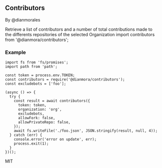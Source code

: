 ## Contributors

By @dianmorales

Retrieve a list of contributors and a number of total contributions made to the differents repositories of the selected Organization
import contributors from '@dianmora/contributors';

### Example

```
import fs from 'fs/promises';
import path from 'path';

const token = process.env.TOKEN;
const contributors = require('@dianmora/contributors');
const excludebots = ['foo'];

(async () => {
  try {
    const result = await contributors({
      token: token,
      organization: 'org',
      excludebots,
      allowFork: false,
      allowPrivateRepo: false,
    });
    await fs.writeFile('./foo.json', JSON.stringify(result, null, 4));
  } catch (err) {
    console.error('error on update', err);
    process.exit(1);
  }
})();
```

MIT
